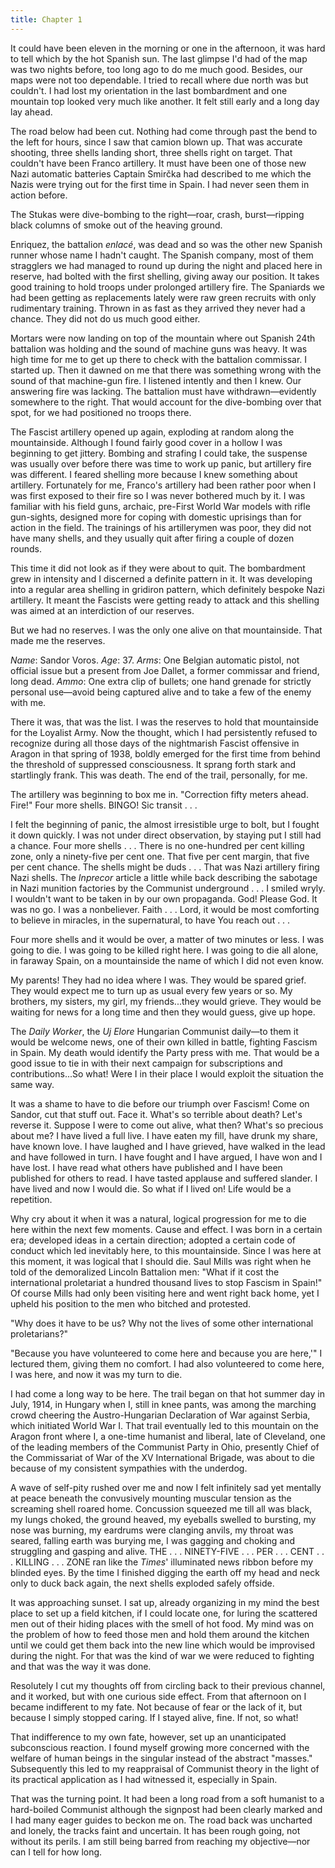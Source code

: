 ```yaml
---
title: Chapter 1
---
```


It could have been eleven in the morning or one in the afternoon, it was hard to tell which by the hot Spanish sun. The last glimpse I'd had of the map was two nights before, too long ago to do me much good. Besides, our maps were not too dependable. I tried to recall where due north was but couldn't. I had lost my orientation in the last bombardment and one mountain top looked very much like another. It felt still early and a long day lay ahead.

The road below had been cut. Nothing had come through past the bend to the left for hours, since I saw that camion blown up. That was accurate shooting, three shells landing short, three shells right on target. That couldn't have been Franco artillery. It must have been one of those new Nazi automatic batteries Captain Smirčka had described to me which the Nazis were trying out for the first time in Spain. I had never seen them in action before.

The Stukas were dive-bombing to the right—roar, crash, burst—ripping black columns of smoke out of the heaving ground.

Enriquez, the battalion <em>enlacé</em>, was dead and so was the other new Spanish runner whose name I hadn't caught. The Spanish company, most of them stragglers we had managed to round up during the night and placed here in reserve, had bolted with the first shelling, giving away our position. It takes good training to hold troops under prolonged artillery fire. The Spaniards we had been getting as replacements lately were raw green recruits with only rudimentary training. Thrown in as fast as they arrived they never had a chance. They did not do us much good either.

Mortars were now landing on top of the mountain where out Spanish 24th battalion was holding and the sound of machine guns was heavy. It was high time for me to get up there to check with the battalion commissar. I started up. Then it dawned on me that there was something wrong with the sound of that machine-gun fire. I listened intently and then I knew. Our answering fire was lacking. The battalion must have withdrawn—evidently somewhere to the right. That would account for the dive-bombing over that spot, for we had positioned no troops there.

The Fascist artillery opened up again, exploding at random along the mountainside. Although I found fairly good cover in a hollow I was beginning to get jittery. Bombing and strafing I could take, the suspense was usually over before there was time to work up panic, but artillery fire was different. I feared shelling more because I knew something about artillery. Fortunately for me, Franco's artillery had been rather poor when I was first exposed to their fire so I was never bothered much by it. I was familiar with his field guns, archaic, pre-First World War models with rifle gun-sights, designed more for coping with domestic uprisings than for action in the field. The trainings of his artillerymen was poor, they did not have many shells, and they usually quit after firing a couple of dozen rounds.

This time it did not look as if they were about to quit. The bombardment grew in intensity and I discerned a definite pattern in it. It was developing into a regular area shelling in gridiron pattern, which definitely bespoke Nazi artillery. It meant the Fascists were getting ready to attack and this shelling was aimed at an interdiction of our reserves.

But we had no reserves. I was the only one alive on that mountainside. That made me the reserves.

<em>Name</em>: Sandor Voros.
<em>Age</em>: 37.
<em>Arms</em>: One Belgian automatic pistol, not official issue but a present from Joe Dallet, a former commissar and friend, long dead.
<em>Ammo</em>: One extra clip of bullets; one hand grenade for strictly personal use—avoid being captured alive and to take a few of the enemy with me.

There it was, that was the list. I was the reserves to hold that mountainside for the Loyalist Army. Now the thought, which I had persistently refused to recognize during all those days of the nightmarish Fascist offensive in Aragon in that spring of 1938, boldly emerged for the first time from behind the threshold of suppressed consciousness. It sprang forth stark and startlingly frank. This was death. The end of the trail, personally, for me.

The artillery was beginning to box me in. "Correction fifty meters ahead. Fire!" Four more shells. BINGO! Sic transit . . .

I felt the beginning of panic, the almost irresistible urge to bolt, but I fought it down quickly. I was not under direct observation, by staying put I still had a chance. Four more shells . . . There is no one-hundred per cent killing zone, only a ninety-five per cent one. That five per cent margin, that five per cent chance. The shells might be duds . . . That was Nazi artillery firing Nazi shells. The <em>Inprecor</em> article a little while back describing the sabotage in Nazi munition factories by the Communist underground . . . I smiled wryly. I wouldn't want to be taken in by our own propaganda. God! Please God. It was no go. I was a nonbeliever. Faith . . . Lord, it would be most comforting to believe in miracles, in the supernatural, to have You reach out . . .

Four more shells and it would be over, a matter of two minutes or less. I was going to die. I was going to be killed right here. I was going to die all alone, in faraway Spain, on a mountainside the name of which I did not even know.

My parents! They had no idea where I was. They would be spared grief. They would expect me to turn up as usual every few years or so. My brothers, my sisters, my girl, my friends...they would grieve. They would be waiting for news for a long time and then they would guess, give up hope.

The <em>Daily Worker</em>, the <em>Uj Elore</em> Hungarian Communist daily—to them it would be welcome news, one of their own killed in battle, fighting Fascism in Spain. My death would identify the Party press with me. That would be a good issue to tie in with their next campaign for subscriptions and contributions...So what! Were I in their place I would exploit the situation the same way.

It was a shame to have to die before our triumph over Fascism! Come on Sandor, cut that stuff out. Face it. What's so terrible about death? Let's reverse it. Suppose I were to come out alive, what then? What's so precious about me? I have lived a full live. I have eaten my fill, have drunk my share, have known love. I have laughed and I have grieved, have walked in the lead and have followed in turn. I have fought and I have argued, I have won and I have lost. I have read what others have published and I have been published for others to read. I have tasted applause and suffered slander. I have lived and now I would die. So what if I lived on! Life would be a repetition.

Why cry about it when it was a natural, logical progression for me to die here within the next few moments. Cause and effect. I was born in a certain era; developed ideas in a certain direction; adopted a certain code of conduct which led inevitably here, to this mountainside. Since I was here at this moment, it was logical that I should die. Saul Mills was right when he told of the demoralized Lincoln Battalion men: "What if it cost the international proletariat a hundred thousand lives to stop Fascism in Spain!" Of course Mills had only been visiting here and went right back home, yet I upheld his position to the men who bitched and protested.

"Why does it have to be us? Why not the lives of some other international proletarians?"

"Because you have volunteered to come here and because you are here,'" I lectured them, giving them no comfort. I had also volunteered to come here, I was here, and now it was my turn to die.

I had come a long way to be here. The trail began on that hot summer day in July, 1914, in Hungary when I, still in knee pants, was among the marching crowd cheering the Austro-Hungarian Declaration of War against Serbia, which initiated World War I. That trail eventually led to this mountain on the Aragon front where I, a one-time humanist and liberal, late of Cleveland, one of the leading members of the Communist Party in Ohio, presently Chief of the Commissariat of War of the XV International Brigade, was about to die because of my consistent sympathies with the underdog.

A wave of self-pity rushed over me and now I felt infinitely sad yet mentally at peace beneath the convusively mounting muscular tension as the screaming shell roared home. Concussion squeezed me till all was black, my lungs choked, the ground heaved, my eyeballs swelled to bursting, my nose was burning, my eardrums were clanging anvils, my throat was seared, falling earth was burying me, I was gagging and choking and struggling and gasping and alive. THE . . . NINETY-FIVE . . . PER . . . CENT . . . KILLING . . . ZONE ran like the <em>Times</em>' illuminated news ribbon before my blinded eyes. By the time I finished digging the earth off my head and neck only to duck back again, the next shells exploded safely offside.

It was approaching sunset. I sat up, already organizing in my mind the best place to set up a field kitchen, if I could locate one, for luring the scattered men out of their hiding places with the smell of hot food. My mind was on the problem of how to feed those men and hold them around the kitchen until we could get them back into the new line which would be improvised during the night. For that was the kind of war we were reduced to fighting and that was the way it was done.

Resolutely I cut my thoughts off from circling back to their previous channel, and it worked, but with one curious side effect. From that afternoon on I became indifferent to my fate. Not because of fear or the lack of it, but because I simply stopped caring. If I stayed alive, fine. If not, so what!

That indifference to my own fate, however, set up an unanticipated subconscious reaction. I found myself growing more concerned with the welfare of human beings in the singular instead of the abstract "masses." Subsequently this led to my reappraisal of Communist theory in the light of its practical application as I had witnessed it, especially in Spain.

That was the turning point. It had been a long road from a soft humanist to a hard-boiled Communist although the signpost had been clearly marked and I had many eager guides to beckon me on. The road back was uncharted and lonely, the tracks faint and uncertain. It has been rough going, not without its perils. I am still being barred from reaching my objective—nor can I tell for how long.
